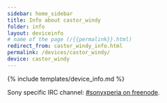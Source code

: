 ```yaml
---
sidebar: home_sidebar
title: Info about castor_windy
folder: info
layout: deviceinfo
# name of the page (/{{permalink}}.html)
redirect_from: castor_windy_info.html
permalink: /devices/castor_windy/
device: castor_windy
---
```

{% include templates/device_info.md %}

<p>Sony specific IRC channel: <a href="https://webchat.freenode.net/?channels=freexperia">#sonyxperia on freenode</a>.</p>
